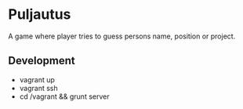 Puljautus
=========

A game where player tries to guess persons name, position or project.

## Development

* vagrant up
* vagrant ssh
* cd /vagrant && grunt server